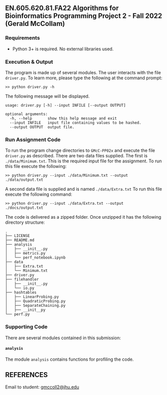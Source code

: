 ## EN.605.620.81.FA22 Algorithms for Bioinformatics Programming Project 2 - Fall 2022 (Gerald McCollam) 

### Requirements

  * Python 3+ is required. No external libraries used.

### Execution & Output

The program is made up of several modules. The user interacts with the file `driver.py`. To learn more, please type the following at the command prompt: 

```
>> python driver.py -h
```

The following message will be displayed.

```
usage: driver.py [-h] --input INFILE [--output OUTPUT]

optional arguments:
  -h, --help       show this help message and exit
  --input INFILE   input file containing values to be hashed.
  --output OUTPUT  output file.
```

### Run Assignment Code
To run the program change directories to `GMcC-PP02x` and execute the file `driver.py` as described. There are two data files supplied. The first is `./data/Minimum.txt`. This is the required input file for the assignment. To run this file execute the following:

```
>> python driver.py --input ./data/Minimum.txt --output ./data/output.txt
```

A second data file is supplied and is named `./data/Extra.txt` To run this file execute the following command:
```
>> python driver.py --input ./data/Extra.txt --output ./docs/output.txt
```

The code is delivered as a zipped folder. Once unzipped it has the following directory structure:
```
.
├── LICENSE
├── README.md
├── analysis
│   ├── __init__.py
│   ├── metrics.py
│   └── perf_notebook.ipynb
├── data
│   ├── Extra.txt
│   └── Minimum.txt
├── driver.py
├── filehandler
│   ├── __init__.py
│   └── io.py
├── hashtables
│   ├── LinearProbing.py
│   ├── QuadraticProbing.py
│   ├── SeparateChaining.py
│   ├── __init__py
└── perf.py
```

### Supporting Code

There are several modules contained in this submission:

#### `analysis`

The module `analysis` contains functions for profiling the code. 


## REFERENCES

 Email to student: gmccoll2@jhu.edu

 
 